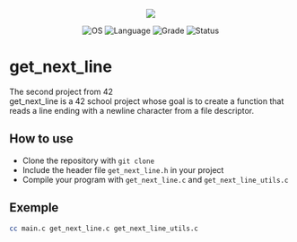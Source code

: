 <p align="center">
    <img src="https://game.42sp.org.br/static/assets/achievements/get_next_linee.png">
</p>

<p align="center">
    <img src="https://img.shields.io/badge/OS-Linux-blue" alt="OS">
    <img src="https://img.shields.io/badge/Language-C%20%7C%20C%2B%2B-orange.svg" alt="Language">
    <img src="https://img.shields.io/badge/Grade-100%2F100-brightgreen.svg" alt="Grade">
    <img src="https://img.shields.io/badge/Status-Completed-brightgreen.svg" alt="Status">
</p>

# get_next_line
The second project from 42<br>
get_next_line is a 42 school project whose goal is to create a function that reads a line ending with a newline character from a file descriptor.

## How to use
- Clone the repository with `git clone`
- Include the header file `get_next_line.h` in your project
- Compile your program with `get_next_line.c` and `get_next_line_utils.c`

## Exemple
```bash
cc main.c get_next_line.c get_next_line_utils.c
```
